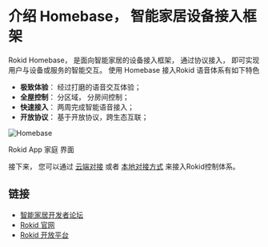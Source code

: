 # 介绍 Homebase， 智能家居设备接入框架

Rokid Homebase， 是面向智能家居的设备接入框架， 通过协议接入， 即可实现用户与设备或服务的智能交互。 使用 Homebase 接入Rokid 语音体系有如下特色

- **极致体验**： 经过打磨的语音交互体验；
- **全屋控制**： 分区域， 分房间控制；
- **快速接入**： 两周完成智能语音接入；
- **开放协议**： 基于开放协议，跨生态互联；

![Homebase](https://s.rokidcdn.com/homebase/upload/S1mEU8c6e.jpg)

Rokid App 家庭 界面

接下来， 您可以通过 [云端对接](connect/cloud-to-cloud.md) 或者 [本地对接方式](connect/via-lan.md) 来接入Rokid控制体系。

## 链接

- [智能家居开发者论坛](https://developer-forum.rokid.com/c/smart-home)
- [Rokid 官网](https://www.rokid.com/)
- [Rokid 开放平台](http://developer.rokid.com/)
